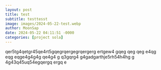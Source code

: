 ```yaml
---
layout: post
title: test
subtitle: testtesst
image: images/2024-05-22-test.webp
author: MoonSap
date: 2024-05-22 04:11:51 -0000
categories: [project sola]
---
```

qer5tg4qetgr45qe4rt5gqegrqergegrqergerg  ertgew4 gqeg qeg qeg e4qg eqg eqge4g4g4g qe4g4 g q3gqrg4 g4gadgarthje5rh54h4hg g 4g43q45uq54egqergq ergq e
        